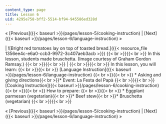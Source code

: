 ```yaml
---
content_type: page
title: Lesson 6
uid: 4295e758-bff2-5514-bf94-945586ed328d
---
```


« [Previous]({{< baseurl >}}/pages/lesson-5/cooking-instruction) | [Next]({{< baseurl >}}/pages/lesson-6/language-instruction) »

| ![Bright red tomatoes lay on top of toasted bread.]({{< resource_file 1356ee4c-e6a0-ccb3-9972-3c407aeb3acb >}})   {{< br >}}{{< br >}} In this lesson, students made bruschetta. (Image courtesy of Graham Gordon Ramsay.) {{< br >}}{{< br >}}  |  {{< br >}}{{< br >}} In this lesson, you will learn: {{< br >}}{{< br >}} [Language Instruction]({{< baseurl >}}/pages/lesson-6/language-instruction) {{< br >}}{{< br >}} *   Asking and giving directions{{< br >}}*   Event: La Festa del Papà {{< br >}}{{< br >}} [Cooking Instruction]({{< baseurl >}}/pages/lesson-6/cooking-instruction) {{< br >}}{{< br >}} How to prepare: {{< br >}}{{< br >}} *   Eggplant parmesan (vegetarian){{< br >}}*   Beef stew{{< br >}}*   Bruschetta (vegetarian) {{< br >}}{{< br >}}  

« [Previous]({{< baseurl >}}/pages/lesson-5/cooking-instruction) | [Next]({{< baseurl >}}/pages/lesson-6/language-instruction) »